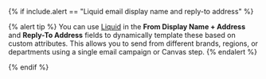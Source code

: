 {% if include.alert == "Liquid email display name and reply-to address" %}

{% alert tip %}
You can use [Liquid]({{site.baseurl}}/user_guide/personalization_and_dynamic_content/liquid/) in the **From Display Name + Address** and **Reply-To Address** fields to dynamically template these based on custom attributes. This allows you to send from different brands, regions, or departments using a single email campaign or Canvas step.
{% endalert %}

{% endif %}